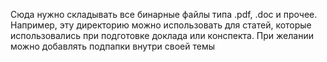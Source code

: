 Сюда нужно складывать все бинарные файлы типа .pdf, .doc и прочее. Например, эту директорию можно использовать для статей,
которые использовались при подготовке доклада или конспекта. При желании можно добавлять подпапки внутри своей темы
